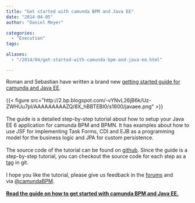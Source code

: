 ```yaml
---
title: "Get started with camunda BPM and Java EE"
date: "2014-04-05"
author: "Daniel Meyer"

categories:
  - "Execution"
tags: 

aliases:
  - "/2014/04/get-started-with-camunda-bpm-and-java-ee.html"

---
```


<div>
Roman and Sebastian have written a brand new <a href="http://docs.camunda.org/latest/guides/getting-started-guides/java-ee/">getting started guide for camunda and Java EE</a>.<br />
<br />
{{< figure src="http://2.bp.blogspot.com/-vYNvL26jB6k/Uz-ZWHUu7pI/AAAAAAAAAZQ/8X_hBBTEBI0/s1600/javaee.png" >}}
<div class="separator" style="clear: both; text-align: center;">
<br /></div>
The guide is a detailed step-by-step tutorial about how to setup your Java EE 6 application for camunda BPM and BPMN. It has examples about how to use JSF for implementing Task Forms, CDI and EJB as a programming model for the business logic and JPA for custom persistence.<br />
<br />
The source code of the tutorial can be found on <a href="https://github.com/camunda/camunda-get-started-javaee">github</a>. Since the guide is a step-by-step tutorial, you can checkout the source code for each step as a <a href="https://github.com/camunda/camunda-get-started-javaee/releases">tag</a> in git.<br />
<br />
I hope you like the tutorial, please give us feedback in the <a href="http://camunda.org/community/forum.html">forums</a> and via&nbsp;<a href="https://twitter.com/camundaBPM">@camundaBPM</a>.<br />
<br />
<a href="http://docs.camunda.org/latest/guides/getting-started-guides/java-ee/"><b>Read the guide on how to get started with camunda BPM and Java EE.</b></a>
</div>